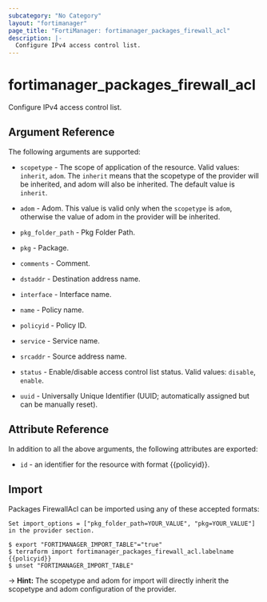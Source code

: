 ```yaml
---
subcategory: "No Category"
layout: "fortimanager"
page_title: "FortiManager: fortimanager_packages_firewall_acl"
description: |-
  Configure IPv4 access control list.
---
```


# fortimanager_packages_firewall_acl
Configure IPv4 access control list.

## Argument Reference


The following arguments are supported:

* `scopetype` - The scope of application of the resource. Valid values: `inherit`, `adom`. The `inherit` means that the scopetype of the provider will be inherited, and adom will also be inherited. The default value is `inherit`.
* `adom` - Adom. This value is valid only when the `scopetype` is `adom`, otherwise the value of adom in the provider will be inherited.
* `pkg_folder_path` - Pkg Folder Path.
* `pkg` - Package.

* `comments` - Comment.
* `dstaddr` - Destination address name.
* `interface` - Interface name.
* `name` - Policy name.
* `policyid` - Policy ID.
* `service` - Service name.
* `srcaddr` - Source address name.
* `status` - Enable/disable access control list status. Valid values: `disable`, `enable`.

* `uuid` - Universally Unique Identifier (UUID; automatically assigned but can be manually reset).


## Attribute Reference

In addition to all the above arguments, the following attributes are exported:
* `id` - an identifier for the resource with format {{policyid}}.

## Import

Packages FirewallAcl can be imported using any of these accepted formats:
```
Set import_options = ["pkg_folder_path=YOUR_VALUE", "pkg=YOUR_VALUE"] in the provider section.

$ export "FORTIMANAGER_IMPORT_TABLE"="true"
$ terraform import fortimanager_packages_firewall_acl.labelname {{policyid}}
$ unset "FORTIMANAGER_IMPORT_TABLE"
```
-> **Hint:** The scopetype and adom for import will directly inherit the scopetype and adom configuration of the provider.
